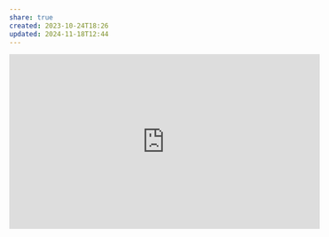 ```yaml
---
share: true
created: 2023-10-24T18:26
updated: 2024-11-18T12:44
---
```

<iframe width="560" height="315" src="https://www.youtube.com/embed/UJYu4dF3Vrw" title="YouTube video player" frameborder="0" allow="accelerometer; autoplay; clipboard-write; encrypted-media; gyroscope; picture-in-picture; web-share" referrerpolicy="strict-origin-when-cross-origin" allowfullscreen></iframe>

